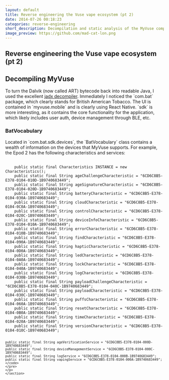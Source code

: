 ```yaml
---
layout: default
title: Reverse engineering the Vuse vape ecosystem (pt 2)
date: 2014-07-26 00:18:23
categories: reverse-engineering
short_description: Decompilation and static analysis of the MyVuse companion app and investigating BLE traffic with device.
image_preview: https://github.com/mad-cat-lon.png
---
```

<div>
    <section>
    <h1> Reverse engineering the Vuse vape ecosystem (pt 2) </h1>
    </section>
    <section>
    <h2> Decompiling MyVuse </h2>
    <o>To turn the Dalvik (now called ART) bytecode back into readable Java, I used the excellent <a href="https://github.com/skylot/jadx">jadx decompiler</a>. Immediately I noticed the `com.bat` package, which clearly stands for British American Tobacco. The UI is contained in `myvuse.mobile` and is clearly using React Native. `sdk` is more interesting, as it contains the core functionality for the application, which likely includes user auth, device management through BLE, etc. </p>
    <h3> BatVocabulary </h3>
    <p>
    Located in `com.bat.sdk.devices`, the `BatVocabulary` class contains a wealth of information on the devices that MyVuse supports. For example, the Epod 2 has the following characteristics and services:
    <pre>
    <code class="language-java">
    public static final Characteristics INSTANCE = new Characteristics();
    public static final String ageChallengeCharacteristic = "6CD6C8B5-E378-0104-010D-1B9740683449";
    public static final String ageSignatureCharacteristic = "6CD6C8B5-E378-0104-020D-1B9740683449";
    public static final String batteryCharacteristic = "6CD6C8B5-E378-0104-030A-1B9740683449";
    public static final String cloudCharacteristic = "6CD6C8B5-E378-0104-0C0A-1B9740683449";
    public static final String controlCharacteristic = "6CD6C8B5-E378-0104-020C-1B9740683449";
    public static final String deviceInfoCharacteristic = "6CD6C8B5-E378-0104-010A-1B9740683449";
    public static final String errorCharacteristic = "6CD6C8B5-E378-0104-010B-1B9740683449";
    public static final String findCharacteristic = "6CD6C8B5-E378-0104-090A-1B9740683449";
    public static final String hapticCharacteristic = "6CD6C8B5-E378-0104-0D0A-1B9740683449";
    public static final String ledCharacteristic = "6CD6C8B5-E378-0104-0A0A-1B9740683449";
    public static final String lockCharacteristic = "6CD6C8B5-E378-0104-040A-1B9740683449";
    public static final String logCharacteristic = "6CD6C8B5-E378-0104-030B-1B9740683449";
    public static final String payloadChallengeCharacteristic = "6CD6C8B5-E378-0104-040C-1B9740683449";
    public static final String payloadCharacteristic = "6CD6C8B5-E378-0104-030C-1B9740683449";
    public static final String puffsCharacteristic = "6CD6C8B5-E378-0104-060A-1B9740683449";
    public static final String resetCharacteristic = "6CD6C8B5-E378-0104-0B0A-1B9740683449";
    public static final String timeCharacteristic = "6CD6C8B5-E378-0104-020A-1B9740683449";
    public static final String versionCharacteristic = "6CD6C8B5-E378-0104-010C-1B9740683449";


    public static final String ageVerificationService = "6CD6C8B5-E378-0104-000D-1B9740683449";
    public static final String deviceManagementService = "6CD6C8B5-E378-0104-000C-1B9740683449";
    public static final String logService = "6CD6C8B5-E378-0104-000B-1B9740683449";
    public static final String vapingService = "6CD6C8B5-E378-0104-000A-1B9740683449";
    </code>
    </pre>
    </p>
    </section>
</div>